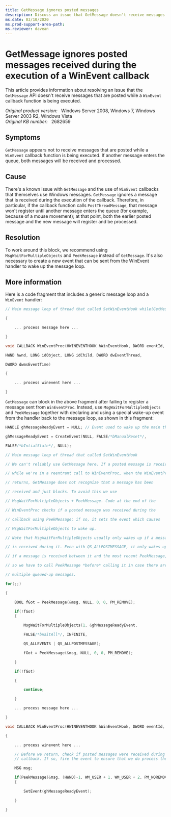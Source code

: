 ```yaml
---
title: GetMessage ignores posted messages
description: Discuss an issue that GetMessage doesn't receive messages posted while a WinEvent callback function is being executed. Provides resolutions.
ms.date: 03/10/2020
ms.prod-support-area-path:
ms.reviewer: davean
---
```

# GetMessage ignores posted messages received during the execution of a WinEvent callback

This article provides information about resolving an issue that the `GetMessage` API doesn't receive messages that are posted while a `WinEvent` callback function is being executed.

_Original product version:_ &nbsp; Windows Server 2008, Windows 7, Windows Server 2003 R2, Windows Vista  
_Original KB number:_ &nbsp; 2682659

## Symptoms

`GetMessage` appears not to receive messages that are posted while a `WinEvent` callback function is being executed. If another message enters the queue, both messages will be received and processed.

## Cause

There's a known issue with `GetMessage` and the use of `WinEvent` callbacks that themselves use Windows messages. `GetMessage` ignores a message that is received during the execution of the callback. Therefore, in particular, if the callback function calls `PostThreadMessage`, that message won't register until another message enters the queue (for example, because of a mouse movement); at that point, both the earlier posted message and the new message will register and be processed.

## Resolution

To work around this block, we recommend using `MsgWaitForMultipleObjects` and `PeekMessage` instead of `GetMessage`. It's also necessary to create a new event that can be sent from the WinEvent handler to wake up the message loop.

## More information

Here is a code fragment that includes a generic message loop and a `WinEvent` handler:

```cpp
// Main message loop of thread that called SetWinEventHook while(GetMessage(&msg, NULL, 0, 0))

{

    ... process message here ...

}

void CALLBACK WinEventProc(HWINEVENTHOOK hWinEventHook, DWORD eventId,

HWND hwnd, LONG idObject, LONG idChild, DWORD dwEventThread,

DWORD dwmsEventTime)

{

    ... process winevent here ...

}
```

`GetMessage` can block in the above fragment after failing to register a message sent from `WinEventProc`. Instead, use `MsgWaitForMultipleObjects` and `PeekMessage` together with declaring and using a special wake-up event from the handler back to the message loop, as shown in this fragment:

```cpp
HANDLE ghMessageReadyEvent = NULL; // Event used to wake up the main thread

ghMessageReadyEvent = CreateEvent(NULL, FALSE/*bManualReset*/,

FALSE/*bIntialState*/, NULL);

// Main message loop of thread that called SetWinEventHook

// We can't reliably use GetMessage here. If a posted message is received

// while we're in a reentrant call to WinEventProc, when the WinEventProc

// returns, GetMessage does not recognize that a message has been

// received and just blocks. To avoid this we use

// MsgWaitForMultipleObjects + PeekMessage. Code at the end of the

// WinEventProc checks if a posted message was received during the

// callback using PeekMessage; if so, it sets the event which causes

// MsgWaitForMultipleObjects to wake up.

// Note that MsgWaitForMultipleObjects usually only wakes up if a message

// is received during it. Even with QS_ALLPOSTMESSAGE, it only wakes up

// if a message is received between it and the most recent PeekMessage,

// so we have to call PeekMessage *before* calling it in case there are

// multiple queued-up messages.

for(;;)

{

    BOOL fGot = PeekMessage(&msg, NULL, 0, 0, PM_REMOVE);

    if(!fGot)
    {

        MsgWaitForMultipleObjects(1, &ghMessageReadyEvent,

        FALSE/*bWaitAll*/, INFINITE,

        QS_ALLEVENTS | QS_ALLPOSTMESSAGE);

        fGot = PeekMessage(&msg, NULL, 0, 0, PM_REMOVE);

    }

    if(!fGot)

    {

        continue;

    }

    ... process message here ...

}

void CALLBACK WinEventProc(HWINEVENTHOOK hWinEventHook, DWORD eventId, HWND hwnd, LONG idObject, LONG idChild, DWORD dwEventThread, DWORD dwmsEventTime)

{

    ... process winevent here ...

    // Before we return, check if posted messages were received during this
    // callback. If so, fire the event to ensure that we do process them.

    MSG msg;

    if(PeekMessage(&msg, (HWND)-1, WM_USER + 1, WM_USER + 2, PM_NOREMOVE | PM_QS_POSTMESSAGE))
    {

        SetEvent(ghMessageReadyEvent);

    }

}
```
